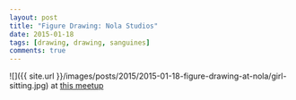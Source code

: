 ```yaml
---
layout: post
title: "Figure Drawing: Nola Studios"
date: 2015-01-18
tags: [drawing, drawing, sanguines]
comments: true
---
```

![]({{ site.url }}/images/posts/2015/2015-01-18-figure-drawing-at-nola/girl-sitting.jpg)
at [this meetup](http://www.meetup.com/FigureSketching-NYC/events/219787226/)


